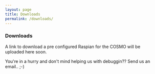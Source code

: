 ```yaml
---
layout: page
title: Downloads
permalink: /downloads/
---
```


### Downloads

A link to download a pre configured Raspian for the COSMO will be uploaded here soon.

You're in a hurry and don't mind helping us with debuggin?? Send us an email.. ;-)
